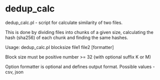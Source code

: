 # dedup_calc
dedup_calc.pl - script for calculate similarity of two files.


This is done by dividing files into chunks of a given size, calculating the hash (sha256) of each chunk and finding the same hashes. 


Usage: dedup_calc.pl blocksize file1 file2 [formatter]

Block size must be positive number >= 32 (with optional suffix K or M)

Option formatter is optional and defines output format. Possible values - csv, json
